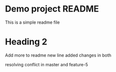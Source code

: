 # Demo project README

This is a simple readme file

# Heading 2

Add more to readme
new line added
changes in both

resolving conflict in master and feature-5
